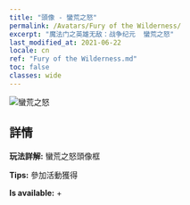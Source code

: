 ```yaml
---
title: "頭像 - 蠻荒之怒"
permalink: /Avatars/Fury of the Wilderness/
excerpt: "魔法门之英雄无敌：战争纪元  蠻荒之怒"
last_modified_at: 2021-06-22
locale: cn
ref: "Fury of the Wilderness.md"
toc: false
classes: wide
---
```

 ![蠻荒之怒](/images/a/avatarFrame_29.png)

## 詳情

 **玩法詳解:** 蠻荒之怒頭像框 

 **Tips:** 參加活動獲得 

 **Is available:**  + 

